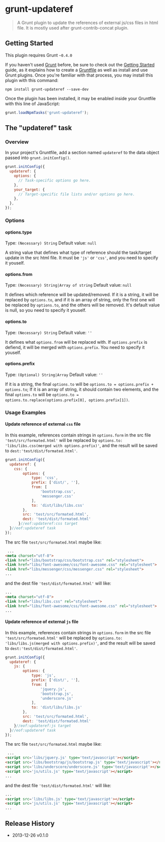 # grunt-updateref

> A Grunt plugin to update the references of external js/css files in html file. It is mostly used after grunt-contrib-concat plugin.

## Getting Started
This plugin requires Grunt `~0.4.0`

If you haven't used [Grunt](http://gruntjs.com/) before, be sure to check out the [Getting Started](http://gruntjs.com/getting-started) guide, as it explains how to create a [Gruntfile](http://gruntjs.com/sample-gruntfile) as well as install and use Grunt plugins. Once you're familiar with that process, you may install this plugin with this command:

```shell
npm install grunt-updateref --save-dev
```

Once the plugin has been installed, it may be enabled inside your Gruntfile with this line of JavaScript:

```js
grunt.loadNpmTasks('grunt-updateref');
```

## The "updateref" task

### Overview
In your project's Gruntfile, add a section named `updateref` to the data object passed into `grunt.initConfig()`.

```js
grunt.initConfig({
  updateref: {
    options: {
      // Task-specific options go here.
    },
    your_target: {
      // Target-specific file lists and/or options go here.
    },
  },
});
```

### Options

#### options.type
Type: `(Necessary) String`
Default value: `null`


A string value that defines what type of reference should the task/target update in the src html file. It must be `'js'` or `'css'`, and you need to 
specify it youself.

#### options.from
Type: `(Necessary) String|Array of string`
Default value: `null`


It defines which reference will be updated/removed. If it is a string, it will be replaced by `options.to`, and if it is an array of string, only the first one  will be replaced by `options.to`, and the others will be removed. It's default value is null, so you need to specify it youself.

#### options.to
Type: `(Necessary) String`
Default value: `''`


It defines what `options.from` will be replaced with. If `options.prefix` is defiend, it will be merged with `options.prefix`. You need to specify it youself.

#### options.prefix
Type: `(Optional) String|Array`
Default value: `''`

If it is a string, the final `options.to` will be `options.to = options.prefix + options.to`; If it is an array of string, it should contain two elements, and the final `options.to` will be `options.to = options.to.replace(options.prefix[0], options.prefix[1])`.

### Usage Examples

#### Update reference of external `css` file
In this example, references contain strings in `options.form` in the src file `'test/src/formated.html'` will be replaced by `options.to: 'libs/libs.css(merged with options.prefix)'`, and the result will be saved to `dest:'test/dist/formated.html'`.

```js
grunt.initConfig({
  updateref: {
    css: {
        options: {           
            type: 'css',
            prefix: ['dist/', ''],
            from: [
                'bootstrap.css', 
                'messenger.css'
            ],
            to: 'dist/libs/libs.css'
        },
        src: 'test/src/formated.html',
        dest: 'test/dist/formated.html'
      }//eof:updateref:css target
  }//eof:updateref task
});
```
The src file `test/src/formated.html` maybe like:
```html
 ...
<meta charset="utf-8">
<link href="libs/bootstrap/css/bootstrap.css" rel="stylesheet">
<link href="libs/font-awesome/css/font-awesome.css" rel="stylesheet">
<link href="libs/messenger/css/messenger.css" rel="stylesheet">
...
```
and the dest file `'test/dist/formated.html'` will like:
```html
...
<meta charset="utf-8">
<link href="libs/libs.css" rel="stylesheet">
<link href="libs/font-awesome/css/font-awesome.css" rel="stylesheet">
...
```
#### Update reference of external `js` file
In this example, references contain strings in `options.form` in the src file `'test/src/formated.html'` will be replaced by `options.to: 'libs/libs.js(merged with options.prefix)'`, and the result will be saved to `dest:'test/dist/formated.html'`.

```js
grunt.initConfig({
  updateref: {
    js: {
        options: {
            type: 'js',
            prefix: ['dist/', ''],
            from: [
                'jquery.js', 
                'bootstrap.js',
                'underscore.js'
            ],
            to: 'dist/libs/libs.js'
        },
        src: 'test/src/formated.html',
        dest: 'test/dist/formated.html'
    }//eof:updateref:js target
  }//eof:updateref task
});
```
The src file `test/src/formated.html` maybe like:
```html
 ...
<script src='libs/jquery.js' type='text/javascript'></script>
<script src='libs/bootstrap/js/bootstrap.js' type='text/javascript'></script>
<script src='libs/underscore/underscore.js' type='text/javascript'></script>
<script src='js/utils.js' type='text/javascript'></script> 
...
```
and the dest file `'test/dist/formated.html'` will like:
```html
...
<script src='libs/libs.js' type='text/javascript'></script> 
<script src='js/utils.js' type='text/javascript'></script> 
...
```

## Release History
* 2013-12-26    v0.1.0
